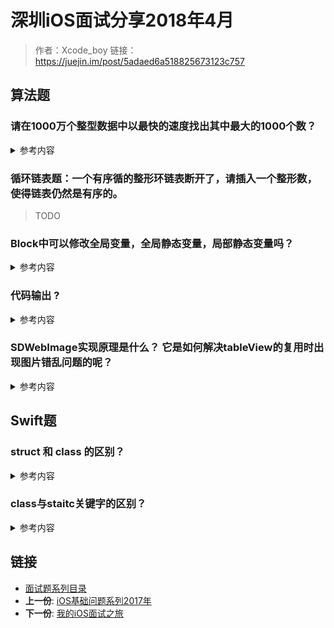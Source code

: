 # 深圳iOS面试分享2018年4月

> 作者：Xcode_boy
> 链接：https://juejin.im/post/5adaed6a518825673123c757

## 算法题

### 请在1000万个整型数据中以最快的速度找出其中最大的1000个数？
<details>
<summary> 参考内容 </summary>

- 这是一个经常被问到的问题，百度网上解法也很多。这里仅提供基本思路，供参考：
	- 把1000万的整型平均分到合适n个文件中，分别对每一份文件找出前1000个最大的数，最后对每份文件前1000数据用常规算法合并即可。
	- 那么，如何从每一份文件中找出前1000个最大的数呢？
	- **先取文件中前1000个数放到数组中，并排好序（假设升序），之后从文件中读取下一个数与数组第一个数比较，如果比数组中第一个数大，则替换数组第一个数，并重新排序，之后再取下一个数进行下轮比较即可。**

</details>

### 循环链表题：一个有序循的整形环链表断开了，请插入一个整形数，使得链表仍然是有序的。

> TODO

### Block中可以修改全局变量，全局静态变量，局部静态变量吗？

<details>
<summary> 参考内容 </summary>

> 修饰符所有权一同捕获

- 参考链接 [深入研究Block捕获外部变量和__block实现原理](https://www.jianshu.com/p/ee9756f3d5f6)
	- 全局变量和静态全局变量的值改变，以及它们被Block捕获进去，因为是全局的，作用域很广
	- 静态变量和自动变量，被Block从外面捕获进来，成为__main_block_impl_0这个结构体的成员变量
	- 自动变量是以值传递方式传递到Block的构造函数里面去的。Block只捕获Block中会用到的变量。由于只捕获了自动变量的值，并非内存地址，所以Block内部不能改变自动变量的值。
	- Block捕获的外部变量可以**改变值的是静态变量，静态全局变量，全局变量**

</details>

###  代码输出 ?
<details>
<summary> 参考内容 </summary>

	```objc
	@property (nonatomic, strong) NSString *strongString;
	@property (nonatomic, weak)   NSString *weakString;
	
	strongString =  [NSString stringWithFormat:@"%@",@"string1"];
	weakString =  strongString;
	strongString = nil;
	
	NSLog(@"%@", weakString);
	
	```
- NSString的问题，这个跟retainCount没什么太大的关系 
- 首先，stringWithFormat方法创建的字符串是autorelease的，本身就会延迟释放，直接跟log的话肯定不会输出null，如果你写个button做触发，放在方法外作log的话，才会打印出null
	- 在64位环境下，苹果对NSString做了优化，细节不说，具体表现是，当非字面值常量的数字，英文字母字符串的长度小于等于 9 的时候会自动成为 NSTaggedPointerString 类型，如果有中文或其他特殊符号存在的话则会直接成为__NSCFString 类型。而NSTaggedPointerString是个常量释放不掉的.
	- 最后，如果是使用@""或者initWithString:@""的方式创建的字符串，会被转换成__NSCFConstantString,也是个常量，释放不掉不会输出null

</details>

### SDWebImage实现原理是什么？ 它是如何解决tableView的复用时出现图片错乱问题的呢？
<details>
<summary> 参考内容 </summary>

- 解决tableView复用错乱问题：每次都会调UIImageView+WebCache文件中的 [self sd_cancelCurrentImageLoad];
- [原理解释参考](https://www.jianshu.com/p/13c0cdc7987e)
	- SDWebImageDownloader  
	- 图片的下载操作放在一个NSOperationQueue并发操作队列中，队列默认最大并发数是6
	- 每个图片对应一些回调（下载进度，完成回调等），回调信息会存在downloader的URLCallbacks（一个字典，key是url地址，value是图片下载回调数组）中，URLCallbacks可能被多个线程访问，所以downloader把下载任务放在一个barrierQueue中，并设置屏障保证同一时间只有一个线程访问URLCallbacks。，在创建回调URLCallbacks的block中创建了一个NSOperation并添加到NSOperationQueue中
	- 下载的核心是利用NSURLSession加载数据，每个图片的下载都有一个operation操作来完成，并将这些操作放到一个操作队列中，这样可以实现图片的并发下载。
	- 内存缓存的处理由NSCache对象实现，NSCache类似一个集合的容器，它存储key-value对，类似于nsdictionary类，我们通常使用缓存来临时存储短时间使用但创建昂贵的对象，重用这些对象可以优化新能，同时这些对象对于程序来说不是紧要的，如果内存紧张就会自动释放。
	- 先在内存中放置一份缓存，如果需要缓存到磁盘，将磁盘缓存操作作为一个task放到串行队列中处理，会先检查图片格式是jpeg还是png，将其转换为响应的图片数据，最后吧数据写入磁盘中（文件名是对key值做MD5后的串）。

- [官方UML图](https:www.github.com/rs/SDWebImage)

</details>

## Swift题

### struct 和 class 的区别？
<details>
<summary> 参考内容 </summary>
-  类可以继承，结构体不可以

-  可以让一个类的实例来反初始化，释放存储空间，结构体做不到

-  类的对象是引用类型，而结构体是值类型。所以类的赋值是传递引用 ，结构体则是传值。

</details>


### class与staitc关键字的区别？
<details>
<summary> 参考内容 </summary>

- static 可以在类、结构体、或者枚举中使用。而 class 只能在类中使用。
-  static 可以修饰存储属性，static 修饰的存储属性称为静态变量(常量)。而 class 不能修饰存储属性。
-  static 修饰的计算属性不能被重写。而 class 修饰的可以被重写。
-  static 修饰的静态方法不能被重写。而 class 修饰的类方法可以被重写。
-  class 修饰的计算属性被重写时，可以使用 static 让其变为静态属性。
-  class 修饰的类方法被重写时，可以使用 static 让方法变为静态方法。

</details>

## 链接

- [面试题系列目录](../README.md)
- **上一份**: [iOS基础问题系列2017年](06iOS基础问题系列2017年.md)
- **下一份**: [我的iOS面试之旅](08字节跳动面试题：2018年4月.md)
